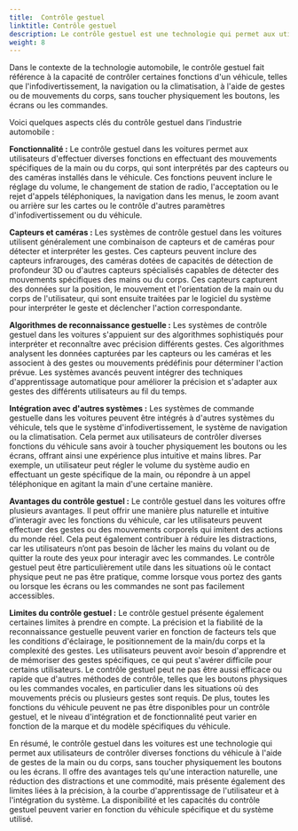 ```yaml
---
title:  Contrôle gestuel
linktitle: Contrôle gestuel
description: Le contrôle gestuel est une technologie qui permet aux utilisateurs d'interagir avec des appareils ou des systèmes à l'aide de gestes physiques, généralement détectés par des capteurs ou des caméras.
weight: 8
---
```

<!-- markdownlint-disable MD033 -->
  Dans le contexte de la technologie automobile, le contrôle gestuel fait référence à la capacité de contrôler certaines fonctions d'un véhicule, telles que l'infodivertissement, la navigation ou la climatisation, à l'aide de gestes ou de mouvements du corps, sans toucher physiquement les boutons, les écrans ou les commandes.

Voici quelques aspects clés du contrôle gestuel dans l’industrie automobile :

**Fonctionnalité :** Le contrôle gestuel dans les voitures permet aux utilisateurs d'effectuer diverses fonctions en effectuant des mouvements spécifiques de la main ou du corps, qui sont interprétés par des capteurs ou des caméras installés dans le véhicule. Ces fonctions peuvent inclure le réglage du volume, le changement de station de radio, l'acceptation ou le rejet d'appels téléphoniques, la navigation dans les menus, le zoom avant ou arrière sur les cartes ou le contrôle d'autres paramètres d'infodivertissement ou du véhicule.

**Capteurs et caméras :** Les systèmes de contrôle gestuel dans les voitures utilisent généralement une combinaison de capteurs et de caméras pour détecter et interpréter les gestes. Ces capteurs peuvent inclure des capteurs infrarouges, des caméras dotées de capacités de détection de profondeur 3D ou d'autres capteurs spécialisés capables de détecter des mouvements spécifiques des mains ou du corps. Ces capteurs capturent des données sur la position, le mouvement et l'orientation de la main ou du corps de l'utilisateur, qui sont ensuite traitées par le logiciel du système pour interpréter le geste et déclencher l'action correspondante.

**Algorithmes de reconnaissance gestuelle :** Les systèmes de contrôle gestuel dans les voitures s'appuient sur des algorithmes sophistiqués pour interpréter et reconnaître avec précision différents gestes. Ces algorithmes analysent les données capturées par les capteurs ou les caméras et les associent à des gestes ou mouvements prédéfinis pour déterminer l'action prévue. Les systèmes avancés peuvent intégrer des techniques d'apprentissage automatique pour améliorer la précision et s'adapter aux gestes des différents utilisateurs au fil du temps.

**Intégration avec d'autres systèmes :** Les systèmes de commande gestuelle dans les voitures peuvent être intégrés à d'autres systèmes du véhicule, tels que le système d'infodivertissement, le système de navigation ou la climatisation. Cela permet aux utilisateurs de contrôler diverses fonctions du véhicule sans avoir à toucher physiquement les boutons ou les écrans, offrant ainsi une expérience plus intuitive et mains libres. Par exemple, un utilisateur peut régler le volume du système audio en effectuant un geste spécifique de la main, ou répondre à un appel téléphonique en agitant la main d'une certaine manière.

**Avantages du contrôle gestuel :** Le contrôle gestuel dans les voitures offre plusieurs avantages. Il peut offrir une manière plus naturelle et intuitive d’interagir avec les fonctions du véhicule, car les utilisateurs peuvent effectuer des gestes ou des mouvements corporels qui imitent des actions du monde réel. Cela peut également contribuer à réduire les distractions, car les utilisateurs n’ont pas besoin de lâcher les mains du volant ou de quitter la route des yeux pour interagir avec les commandes. Le contrôle gestuel peut être particulièrement utile dans les situations où le contact physique peut ne pas être pratique, comme lorsque vous portez des gants ou lorsque les écrans ou les commandes ne sont pas facilement accessibles.

**Limites du contrôle gestuel :** Le contrôle gestuel présente également certaines limites à prendre en compte. La précision et la fiabilité de la reconnaissance gestuelle peuvent varier en fonction de facteurs tels que les conditions d'éclairage, le positionnement de la main/du corps et la complexité des gestes. Les utilisateurs peuvent avoir besoin d'apprendre et de mémoriser des gestes spécifiques, ce qui peut s'avérer difficile pour certains utilisateurs. Le contrôle gestuel peut ne pas être aussi efficace ou rapide que d'autres méthodes de contrôle, telles que les boutons physiques ou les commandes vocales, en particulier dans les situations où des mouvements précis ou plusieurs gestes sont requis. De plus, toutes les fonctions du véhicule peuvent ne pas être disponibles pour un contrôle gestuel, et le niveau d'intégration et de fonctionnalité peut varier en fonction de la marque et du modèle spécifiques du véhicule.

En résumé, le contrôle gestuel dans les voitures est une technologie qui permet aux utilisateurs de contrôler diverses fonctions du véhicule à l'aide de gestes de la main ou du corps, sans toucher physiquement les boutons ou les écrans. Il offre des avantages tels qu'une interaction naturelle, une réduction des distractions et une commodité, mais présente également des limites liées à la précision, à la courbe d'apprentissage de l'utilisateur et à l'intégration du système. La disponibilité et les capacités du contrôle gestuel peuvent varier en fonction du véhicule spécifique et du système utilisé.
